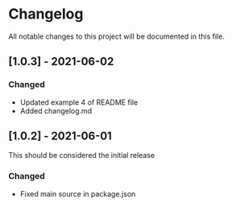 # Changelog
All notable changes to this project will be documented in this file.

## [1.0.3] - 2021-06-02
### Changed
- Updated example 4 of README file
- Added changelog.md

## [1.0.2] - 2021-06-01
This should be considered the initial release

### Changed
- Fixed main source in package.json




